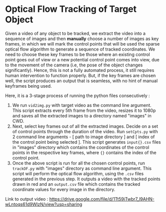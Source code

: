 # Optical Flow Tracking of Target Object

Given a video of any object to be tracked, we extract the video into a sequence of images and then **manually** choose
a number of images as key frames, in which we will mark the control points that will be used the sparse optical flow 
algorithm to generate a sequence of tracked coordinates. We need to choose these key frames to be those where an 
existing control point goes out of view or a new potential control point comes into view, due to the movement of the 
camera (i.e, the pose of the object changes significantly). Hence, this is not a fully automated process, it still
requires human intervention to function properly. But, if the key frames are chosen well, the script produces an output
that is seamless, with no hint of manual keyframes being used.

Here, it is a 3-stage process of running the python files consecutively :
1) We run `vid2img.py` with target video as the command line argument. This script extracts every 5th frame from the 
   video, resizes it to 1080p and saves all the extracted images to a directory named "images" in CWD.
2) Next, select key frames out of all the extracted images. Decide on a set of control points through the duration of
   the video. Run `setCpts.py` with 2 command line arguments - [ path to image directory ] and [ index of the control
   point being selected ]. This script generates `input{}.csv` files in "images" directory which contains the
   coordinates of the control points in the respective key frames, where `{}` contains the index of the control point.
3) Once the above script is run for all the chosen control points, run `trackOF.py` with "images" directory as command
   line argument. This script will perform the optical flow algorithm, using the `.csv` files generated in the previous
   step. It outputs a video with the tracked points drawn in red and an `output.csv` file which contains the tracked
   coordinate values for every image in the directory.

Link to output video : https://drive.google.com/file/d/1Tt59iTwbr7_l9AHN-wLntoqs61d9WlzN/view?usp=sharing